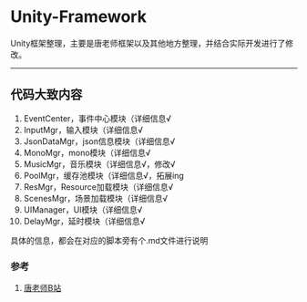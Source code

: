 # Unity-Framework
Unity框架整理，主要是唐老师框架以及其他地方整理，并结合实际开发进行了修改。

------

## 代码大致内容

1. EventCenter，事件中心模块（详细信息√
2. InputMgr，输入模块（详细信息√
3. JsonDataMgr，json信息模块（详细信息√
4. MonoMgr，mono模块（详细信息√
5. MusicMgr，音乐模块（详细信息√，修改√
6. PoolMgr，缓存池模块（详细信息√，拓展ing
7. ResMgr，Resource加载模块（详细信息√
8. ScenesMgr，场景加载模块（详细信息√
9. UIManager，UI模块（详细信息√
10. DelayMgr，延时模块（详细信息√

具体的信息，都会在对应的脚本旁有个.md文件进行说明



### 参考

1. [唐老师B站](https://space.bilibili.com/79983517)

